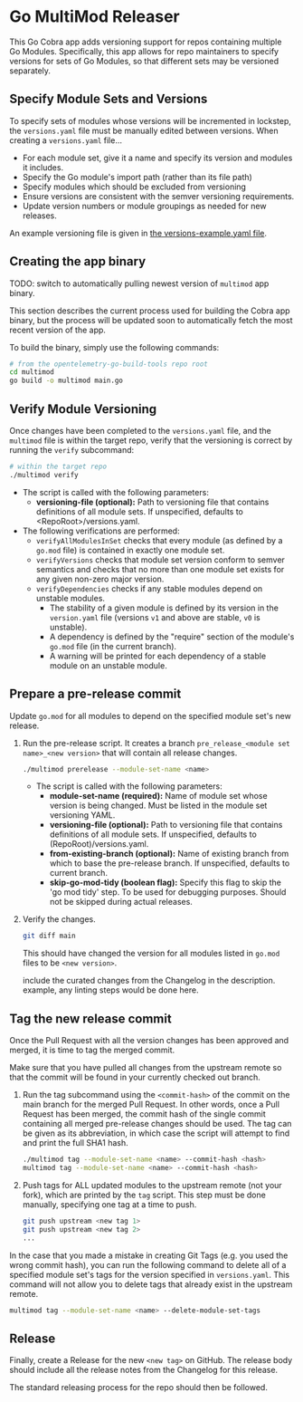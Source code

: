 # Go MultiMod Releaser

This Go Cobra app adds versioning support for repos containing multiple Go
Modules. Specifically, this app allows for repo maintainers to specify versions
for sets of Go Modules, so that different sets may be versioned separately.

## Specify Module Sets and Versions

To specify sets of modules whose versions will be incremented in lockstep, the
`versions.yaml` file must be manually edited between versions. When creating a
`versions.yaml` file...

* For each module set, give it a name and specify its version and modules it
  includes.
* Specify the Go module's import path (rather than its file path)
* Specify modules which should be excluded from versioning
* Ensure versions are consistent with the semver versioning requirements.
* Update version numbers or module groupings as needed for new releases.

An example versioning file is given in [the versions-example.yaml
file](./docs/versions-example.yaml).

## Creating the app binary

TODO: switch to automatically pulling newest version of `multimod` app binary.

This section describes the current process used for building the Cobra app
binary, but the process will be updated soon to automatically fetch the most
recent version of the app.

To build the binary, simply use the following commands:

```sh
# from the opentelemetry-go-build-tools repo root
cd multimod
go build -o multimod main.go
```

## Verify Module Versioning

Once changes have been completed to the `versions.yaml` file, and the `multimod`
file is within the target repo, verify that the versioning is correct by running
the `verify` subcommand:

```sh
# within the target repo
./multimod verify
```

* The script is called with the following parameters:
  * **versioning-file (optional):** Path to versioning file that contains
    definitions of all module sets. If unspecified, defaults to
    \<RepoRoot\>/versions.yaml.
* The following verifications are performed:
  * `verifyAllModulesInSet` checks that every module (as defined by a `go.mod`
      file) is contained in exactly one module set.
  * `verifyVersions` checks that module set version conform to semver semantics
      and checks that no more than one module set exists for any given non-zero
      major version.
  * `verifyDependencies` checks if any stable modules depend on unstable
    modules.
    * The stability of a given module is defined by its version in the
      `version.yaml` file (versions `v1` and above are stable, `v0` is unstable).
    * A dependency is defined by the "require" section of the module's `go.mod`
      file (in the current branch).
    * A warning will be printed for each dependency of a stable module on an
      unstable module.

## Prepare a pre-release commit

Update `go.mod` for all modules to depend on the specified module set's new
release.

1. Run the pre-release script. It creates a branch
   `pre_release_<module set name>_<new version>` that will contain all release changes.

    ```sh
    ./multimod prerelease --module-set-name <name>
    ```

    * The script is called with the following parameters:
        * **module-set-name (required):** Name of module set whose version is
          being changed. Must be listed in the module set versioning YAML.
        * **versioning-file (optional):** Path to versioning file that contains
          definitions of all module sets. If unspecified, defaults to
          (RepoRoot)/versions.yaml.
        * **from-existing-branch (optional):** Name of existing branch from
          which to base the pre-release branch. If unspecified, defaults to
          current branch.
        * **skip-go-mod-tidy (boolean flag):** Specify this flag to skip the 
          'go mod tidy' step. To be used for debugging purposes. Should not be 
          skipped during actual releases.

2. Verify the changes.

    ```sh
    git diff main
    ```

   This should have changed the version for all modules listed in `go.mod` files
   to be `<new version>`.

   include the curated changes from the Changelog in the description.
   example, any linting steps would be done here.

## Tag the new release commit

Once the Pull Request with all the version changes has been approved and merged,
it is time to tag the merged commit.

Make sure that you have pulled all changes from the upstream remote so that the
commit will be found in your currently checked out branch.

1. Run the tag subcommand using the `<commit-hash>` of the commit on the main
   branch for the merged Pull Request. In other words, once a Pull Request has
   been merged, the commit hash of the single commit containing all merged
   pre-release changes should be used. The tag can be given as its abbreviation,
   in which case the script will attempt to find and print the full SHA1 hash.

    ```sh
    ./multimod tag --module-set-name <name> --commit-hash <hash>
    multimod tag --module-set-name <name> --commit-hash <hash>
    ```

2. Push tags for ALL updated modules to the upstream remote (not your fork),
   which are printed by the `tag` script. This step must be done manually,
   specifying one tag at a time to push.

    ```sh
    git push upstream <new tag 1>
    git push upstream <new tag 2>
    ...
    ```

In the case that you made a mistake in creating Git Tags (e.g. you used the
wrong commit hash), you can run the following command to delete all of a
specified module set's tags for the version specified in `versions.yaml`. This
command will not allow you to delete tags that already exist in the upstream
remote.

```sh
multimod tag --module-set-name <name> --delete-module-set-tags
```

## Release

Finally, create a Release for the new `<new tag>` on GitHub. The release body
should include all the release notes from the Changelog for this release.

The standard releasing process for the repo should then be followed.
